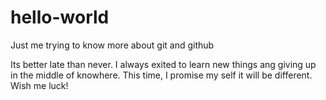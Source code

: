 # hello-world
Just me trying to know more about git and github

Its better late than never. I always exited to learn new things ang giving up in the middle of knowhere. 
This time, I promise my self it will be different. Wish me luck!
